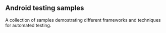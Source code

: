 ## Android testing samples
A collection of samples demostrating different frameworks and techniques for automated testing.